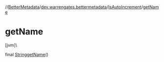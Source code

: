 //[BetterMetadata](../../../index.md)/[dev.warrengates.bettermetadata](../index.md)/[IsAutoIncrement](index.md)/[getName](get-name.md)

# getName

[jvm]\

final [String](https://docs.oracle.com/javase/8/docs/api/java/lang/String.html)[getName](get-name.md)()
